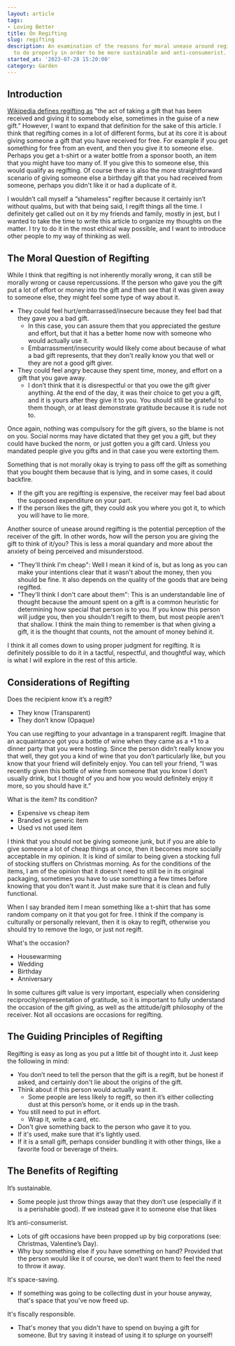 ```yaml
---
layout: article
tags:
- Loving Better
title: On Regifting
slug: regifting
description: An examination of the reasons for moral unease around regifting and how
  to do properly in order to be more sustainable and anti-consumerist.
started_at: '2023-07-28 15:20:00'
category: Garden
---
```


## Introduction

[Wikipedia defines regifting as](https://en.wikipedia.org/wiki/Regift) "the act of taking a gift that has been received and giving it to somebody else, sometimes in the guise of a new gift." However, I want to expand that definition for the sake of this article. I think that regifting comes in a lot of different forms, but at its core it is about giving someone a gift that you have received for free. For example if you get something for free from an event, and then you give it to someone else. Perhaps you get a t-shirt or a water bottle from a sponsor booth, an item that you might have too many of. If you give this to someone else, this would qualify as regifting. Of course there is also the more straightforward scenario of giving someone else a birthday gift that you had received from someone, perhaps you didn't like it or had a duplicate of it.

I wouldn’t call myself a “shameless” regifter because it certainly isn’t without qualms, but with that being said, I regift things all the time. I definitely get called out on it by my friends and family, mostly in jest, but I wanted to take the time to write this article to organize my thoughts on the matter. I try to do it in the most ethical way possible, and I want to introduce other people to my way of thinking as well.

## The Moral Question of Regifting

While I think that regifting is not inherently morally wrong, it can still be morally wrong or cause repercussions. If the person who gave you the gift put a lot of effort or money into the gift and then see that it was given away to someone else, they might feel some type of way about it.
* They could feel hurt/embarrassed/insecure because they feel bad that they gave you a bad gift.
    * In this case, you can assure them that you appreciated the gesture and effort, but that it has a better home now with someone who would actually use it.
    * Embarrassment/insecurity would likely come about because of what a bad gift represents, that they don't really know you that well or they are not a good gift giver.
* They could feel angry because they spent time, money, and effort on a gift that you gave away.
    * I don’t think that it is disrespectful or that you owe the gift giver anything. At the end of the day, it was their choice to get you a gift, and it is yours after they give it to you. You should still be grateful to them though, or at least demonstrate gratitude because it is rude not to.

Once again, nothing was compulsory for the gift givers, so the blame is not on you. Social norms may have dictated that they get you a gift, but they could have bucked the norm, or just gotten you a gift card. Unless you mandated people give you gifts and in that case you were extorting them.

Something that is not morally okay is trying to pass off the gift as something that you bought them because that is lying, and in some cases, it could backfire. 
* If the gift you are regifting is expensive, the receiver may feel bad about the supposed expenditure on your part.
* If the person likes the gift, they could ask you where you got it, to which you will have to lie more.

Another source of unease around regifting is the potential perception of the receiver of the gift. In other words, how will the person you are giving the gift to think of it/you? This is less a moral quandary and more about the anxiety of being perceived and misunderstood. 
* "They'll think I'm cheap": Well I mean it kind of is, but as long as you can make your intentions clear that it wasn't about the money, then you should be fine. It also depends on the quality of the goods that are being regifted.
* "They'll think I don't care about them": This is an understandable line of thought because the amount spent on a gift is a common heuristic for determining how special that person is to you. If you know this person will judge you, then you shouldn't regift to them, but most people aren't that shallow. I think the main thing to remember is that when giving a gift, it is the thought that counts, not the amount of money behind it.

I think it all comes down to using proper judgment for regifting. It is definitely possible to do it in a tactful, respectful, and thoughtful way, which is what I will explore in the rest of this article.

## Considerations of Regifting

Does the recipient know it’s a regift? 
* They know (Transparent)
* They don’t know (Opaque)

You can use regifting to your advantage in a transparent regift. Imagine that an acquaintance got you a bottle of wine when they came as a +1 to a dinner party that you were hosting. Since the person didn’t really know you that well, they got you a kind of wine that you don’t particularly like, but you know that your friend will definitely enjoy. You can tell your friend, “I was recently given this bottle of wine from someone that you know I don’t usually drink, but I thought of you and how you would definitely enjoy it more, so you should have it.”

What is the item? Its condition?
* Expensive vs cheap item
* Branded vs generic item
* Used vs not used item

I think that you should not be giving someone junk, but if you are able to give someone a lot of cheap things at once, then it becomes more socially acceptable in my opinion. It is kind of similar to being given a stocking full of stocking stuffers on Christmas morning. As for the conditions of the items, I am of the opinion that it doesn't need to still be in its original packaging, sometimes you have to use something a few times before knowing that you don't want it. Just make sure that it is clean and fully functional.

When I say branded item I mean something like a t-shirt that has some random company on it that you got for free. I think if the company is culturally or personally relevant, then it is okay to regift, otherwise you should try to remove the logo, or just not regift.

What's the occasion?
* Housewarming
* Wedding
* Birthday
* Anniversary

In some cultures gift value is very important, especially when considering reciprocity/representation of gratitude, so it is important to fully understand the occasion of the gift giving, as well as the attitude/gift philosophy of the receiver. Not all occasions are occasions for regifting.

## The Guiding Principles of Regifting

Regifting is easy as long as you put a little bit of thought into it. Just keep the following in mind:

* You don’t need to tell the person that the gift is a regift, but be honest if asked, and certainly don't lie about the origins of the gift.
* Think about if this person would actually want it.
    * Some people are less likely to regift, so then it’s either collecting dust at this person’s home, or it ends up in the trash.
* You still need to put in effort.
    * Wrap it, write a card, etc.
* Don't give something back to the person who gave it to you.
* If it's used, make sure that it's lightly used.
* If it is a small gift, perhaps consider bundling it with other things, like a favorite food or beverage of theirs.

## The Benefits of Regifting

It’s sustainable.
* Some people just throw things away that they don’t use (especially if it is a perishable good). If we instead gave it to someone else that likes

It’s anti-consumerist.
* Lots of gift occasions have been propped up by big corporations (see: Christmas, Valentine’s Day).
* Why buy something else if you have something on hand? Provided that the person would like it of course, we don’t want them to feel the need to throw it away.

It's space-saving.
* If something was going to be collecting dust in your house anyway, that's space that you've now freed up.

It's fiscally responsible.
* That's money that you didn't have to spend on buying a gift for someone. But try saving it instead of using it to splurge on yourself!